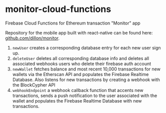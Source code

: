 # monitor-cloud-functions
Firebase Cloud Functions for Ethereum transaction "Monitor" app

Repository for the mobile app built with react-native can be found here: [github.com/dillon/monitor](https://github.com/dillon/monitor).

1. `newUser` creates a corresponding database entry for each new user sign up.
2. `deleteUser` deletes all corresponding database info and deletes all associated webhooks users who delete their firebase auth account
3. `newWallet` fetches balance and most recent 10,000 transactions for new wallets via the Etherscan API and populates the Firebase Realtime Database. Also listens for new transactions by creating a webhook with the BlockCypher API
4. `webhookEndpoint` a webhook callback function that accents new transactions, sends a push notification to the user associated with the wallet and populates the Firebase Realtime Database with new transactions.
